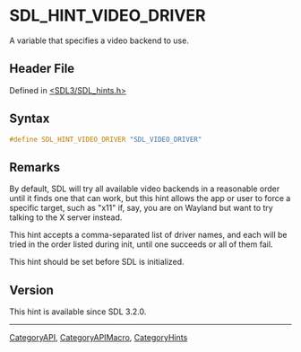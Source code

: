 # SDL_HINT_VIDEO_DRIVER

A variable that specifies a video backend to use.

## Header File

Defined in [<SDL3/SDL_hints.h>](https://github.com/libsdl-org/SDL/blob/main/include/SDL3/SDL_hints.h)

## Syntax

```c
#define SDL_HINT_VIDEO_DRIVER "SDL_VIDEO_DRIVER"
```

## Remarks

By default, SDL will try all available video backends in a reasonable order
until it finds one that can work, but this hint allows the app or user to
force a specific target, such as "x11" if, say, you are on Wayland but want
to try talking to the X server instead.

This hint accepts a comma-separated list of driver names, and each will be
tried in the order listed during init, until one succeeds or all of them
fail.

This hint should be set before SDL is initialized.

## Version

This hint is available since SDL 3.2.0.

----
[CategoryAPI](CategoryAPI), [CategoryAPIMacro](CategoryAPIMacro), [CategoryHints](CategoryHints)


